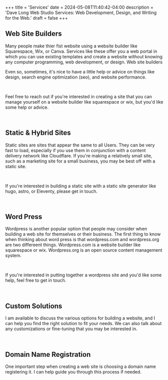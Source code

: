 +++
title = 'Services'
date = 2024-05-08T11:40:42-04:00
description = 'Dave Long Web Studio Services: Web Development, Design, and Writing for the Web.'
draft = false
+++

<h2>Web Site Builders</h2>

<p>Many people make thier fist website using a website builder like Squarespace, Wix, or Canva. Services like these
offer you a web portal in which you can use existing templates and create a website without knowing any computer
programming, web development, or design.  Web site builders </p>

<p>Even so, sometimes, it's nice to have a little help or advice on things like design,
search engine optimization (seo), and website performance.</p>

<br>

<p>Feel free to reach out if you're interested in creating a site that you can manage yourself on a website builder like
squarespace or wix, but you'd like some help or advice.</p>

<br>

<h2>Static & Hybrid Sites</h2>

<p>Static sites are sites that appear the same to all Users. They can be very fast to load, especially if you use them
  in conjunction with a content delivery network like Cloudflare. If you're making a relatively small site, such as a
  marketing site for a small business, you may be best off with a static site.</p>
<br>

<p>If you're interested in building a static site with a static site generator like hugo, astro, or Eleventy, please get in touch.</p>

<br>

<h2>Word Press</h2>

<p>Wordpress is another popular option that people may consider when building a web site for themselves or their
business. The first thing to know when thinking about word press is that wordpress.com and wordpress.org are two
differeent things. Wordpress.com is a website builder like squarespace or wix. Wordpress.org is an open source content
management system.</p>
<br>

<p>If you're interested in putting together a wordpress site and you'd like some help, feel free to get in touch.</p>

<br>

<h2>Custom Solutions</h2>

<p>I am available to discuss the various options for building a website, and I can help you find the right solution to fit your needs.  We can also talk about any customizations or fine-tuning that you may be interested in.</p>

<br>

<h2>Domain Name Registration</h2>

<p>One important step when creating a web site is choosing a domain name registering it.  I can help guide you through this process if needed.</p>

<br>
